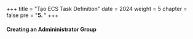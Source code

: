 +++
title = "Tạo ECS Task Definition"
date = 2024
weight = 5
chapter = false
pre = "<b>5. </b>"
+++

#### Creating an Admininistrator Group
